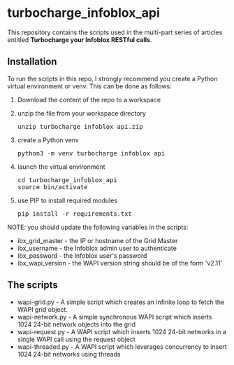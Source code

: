 # turbocharge_infoblox_api

This repository contains the scripts used in the multi-part series of articles entitled **Turbocharge your Infoblox
RESTful calls**. 

## Installation

To run the scripts in this repo, I strongly recommend you create a Python virtual environment or venv. This can be done
as follows:

1. Download the content of the repo to a workspace

1. unzip the file from your workspace directory

   <pre>
   unzip turbocharge_infoblox_api.zip
   </pre>

1. create a Python venv

   <pre>
   python3 -m venv turbocharge_infoblox_api
   </pre>

1. launch the virtual environment

   <pre>
   cd turbocharge_infoblox_api
   source bin/activate
   </pre>

1. use PIP to install required modules

   <pre>
   pip install -r requirements.txt
   </pre>

NOTE: you should update the following variables in the scripts:

* ibx_grid_master - the IP or hostname of the Grid Master
* ibx_username - the Infoblox admin user to authenticate
* ibx_password - the Infoblox user's password
* ibx_wapi_version - the WAPI version string should be of the form 'v2.11'

## The scripts

* wapi-grid.py - A simple script which creates an infinite loop to fetch the WAPI grid object.
* wapi-network.py - A simple synchronous WAPI script which inserts 1024 24-bit network objects into the grid
* wapi-request.py - A WAPI script which inserts 1024 24-bit networks in a single WAPI call using the request object
* wapi-threaded.py - A WAPI script which leverages concurrency to insert 1024 24-bit networks using threads
